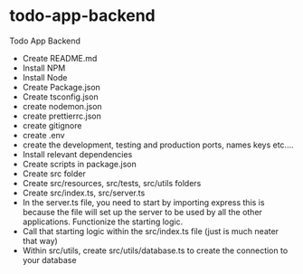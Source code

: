 # todo-app-backend

Todo App Backend

- Create README.md
- Install NPM
- Install Node
- Create Package.json
- Create tsconfig.json
- create nodemon.json
- create prettierrc.json
- create gitignore
- create .env
- create the development, testing and production ports, names keys etc....
- Install relevant dependencies
- Create scripts in package.json
- Create src folder
- Create src/resources, src/tests, src/utils folders
- Create src/index.ts, src/server.ts
- In the server.ts file, you need to start by importing express this is because the file will
  set up the server to be used by all the other applications. Functionize the starting logic.
- Call that starting logic within the src/index.ts file (just is much neater that way)
- Within src/utils, create src/utils/database.ts to create the connection to your database
